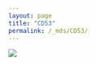 ```yaml
---
layout: page
title: "CD53"
permalink: /_mds/CD53/
---
```


![](../../algns0/5HSAA019893_aln_report.png?raw=true)